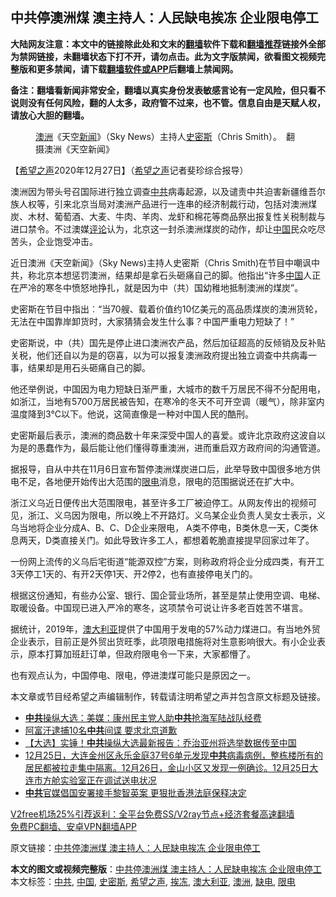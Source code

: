  <h2>中共停澳洲煤 澳主持人：人民缺电挨冻 企业限电停工</h2> <p class="notice"><b>大陆网友注意：本文中的链接除此处和文末的<a href="https://github.com/bannedbook/fanqiang" >翻墙</a>软件下载和<a href="https://github.com/killgcd/justmysocks/blob/master/README.md">翻墙推荐</a>链接外全部为禁网链接，未翻墙状态下打不开，请勿点击。此为文字版禁闻，欲看图文视频完整版和更多禁闻，请下载<a href="https://github.com/bannedbook/fanqiang">翻墙软件或APP</a>后翻墙上禁闻网。</p><p>备注：翻墙看新闻非常安全，翻墙以真实身份发表敏感言论有一定风险，但只看不说则没有任何风险，翻的人太多，政府管不过来，也不管。信息自由是天赋人权，请放心大胆的翻墙。</b></p>  <div class="entry"> <figure><figcaption><a href="https://www.bannedbook.org/bnews/tag/%e6%be%b3%e6%b4%b2/" class="st_tag internal_tag" rel="tag" title="标签 澳洲 下的日志">澳洲</a>《天空<span class='wp_keywordlink_affiliate'><a href="https://www.bannedbook.org/" title="新闻">新闻</a></span>》（Sky News）主持人<a href="https://www.bannedbook.org/bnews/tag/%E5%8F%B2%E5%AF%86%E6%96%AF/" class="st_tag internal_tag" rel="tag" title="标签 史密斯 下的日志">史密斯</a>（Chris Smith）。　翻摄澳洲《天空新闻》</figcaption></figure> <p>【<span class='wp_keywordlink_affiliate'><a href="https://www.soundofhope.org" title="希望之声" target="_blank">希望之声</a></span>2020年12月27日】（<a href="https://www.bannedbook.org/bnews/tag/%e5%b8%8c%e6%9c%9b%e4%b9%8b%e5%a3%b0/" class="st_tag internal_tag" rel="tag" title="标签 希望之声 下的日志">希望之声</a>记者斐珍综合报导）</p> <p>澳洲因为带头号召国际进行独立调查<a href="https://www.bannedbook.org/bnews/tag/%e4%b8%ad%e5%85%b1/" class="st_tag internal_tag" rel="tag" title="标签 中共 下的日志">中共</a>病毒起源，以及谴责中共迫害新疆维吾尔族人权等，引来北京当局对澳洲产品进行一连串的经济制裁行动，包括对澳洲煤炭、木材、葡萄酒、大麦、牛肉、羊肉、龙虾和棉花等商品祭出报复性关税制裁与进口禁令。不过澳媒<span class='wp_keywordlink_affiliate'><a href="https://www.bannedbook.org/bnews/comments/" title="新闻评论" target="_blank">评论</a></span>认为，北京这一封杀澳洲煤炭的动作，却让<span class='wp_keywordlink_affiliate'><a href="https://www.bannedbook.org/" title="中国" target="_blank">中国</a></span>民众吃尽苦头，企业饱受冲击。</p> <p>近日澳洲《天空新闻》（Sky News)主持人史密斯（Chris Smith)在节目中嘲讽中共，称北京本想惩罚澳洲，结果却是拿石头砸痛自己的脚。他指出“许多<a href="https://www.bannedbook.org/bnews/tag/%E4%B8%AD%E5%9B%BD/" class="st_tag internal_tag" rel="tag" title="标签 中国 下的日志">中国</a>人正在严冷的寒冬中愤怒地挣扎，就是因为中（共）国幼稚地抵制澳洲的煤炭”。</p>  <p>史密斯在节目中指出︰“当70艘、载着价值约10亿美元的高品质煤炭的澳洲货轮，无法在中国靠岸卸货时，大家猜猜会发生什么事？中国严重电力短缺了！”</p> <p>史密斯说，中（共）国先是停止进口澳洲农产品，然后加征超高的反倾销及反补贴关税，他们还自以为是的窃喜，以为可以报复澳洲政府提出独立调查中共病毒一事，结果却是用石头砸痛自己的脚。</p> <p>他还举例说，中国因为电力短缺日渐严重，大城市的数千万居民不得不分配用电，如浙江，当地有5700万居民被告知，在寒冷的冬天不可开空调（暖气），除非室内温度降到3°C以下。他说，这简直像是一种对中国人民的酷刑。</p>  <p>史密斯最后表示，澳洲的商品数十年来深受中国人的喜爱。或许北京政府这波自以为是的愚蠢作为，最后能让他们懂得尊重澳洲，进而重启双方政府间的沟通管道。</p> <p>据报导，自从中共在11月6日宣布暂停澳洲煤炭进口后，此举导致中国很多地方供电不足，各地便开始传出大范围的<a href="https://www.bannedbook.org/bnews/tag/%E9%99%90%E7%94%B5/" class="st_tag internal_tag" rel="tag" title="标签 限电 下的日志">限电</a>消息，限电的范围据说还在扩大中。</p> <p>浙江义乌近日便传出大范围限电，甚至许多工厂被迫停工。从网友传出的视频可见，浙江、义乌因为限电，所以晚上不开路灯。义乌某企业负责人吴女士表示，义乌当地将企业分成A、B、C、D企业来限电， A类不停电，B类休息一天，C类休息两天，D类直接关门。如此导致许多工人，都想着乾脆直接提早回家过年了。</p>  <p>一份网上流传的义乌后宅街道“能源双控”方案，则称政府将企业分成四类，有开工3天停工1天的、有开2天停1天、开2停2，也有直接停电关门的。</p> <p>根据这份通知，有些办公室、银行、国企营业场所，甚至是禁止使用空调、电梯、取暖设备。中国现已进入严冷的寒冬，这项禁令可说让许多老百姓苦不堪言。</p> <p>据统计，2019年，<a href="https://www.bannedbook.org/bnews/tag/%e6%be%b3%e5%a4%a7%e5%88%a9%e4%ba%9a/" class="st_tag internal_tag" rel="tag" title="标签 澳大利亚 下的日志">澳大利亚</a>提供了中国用于发电的57%动力煤进口。有当地外贸企业表示，目前正是外贸出货旺季，此项限电措施将对生意影响很大。有小企业表示，原本打算加班赶订单，但政府限电令一下来，大家都懵了。</p>  <p>也有观点认为，中国停电、限电，停进澳煤可能只是原因之一。</p> <p>本文章或节目经希望之声编辑制作，转载请注明希望之声并包含原文标题及链接。</p> <ul class='op-related-articles' title='相关阅读'> <li><a href='https://www.bannedbook.org/bnews/taiwannews/20201227/1455971.html' target='_blank'><b>中共</b>操纵大选：美媒：康州民主党人助<b>中共</b>抢海军陆战队经费</a></li> <li><a href='https://www.bannedbook.org/bnews/worldnews/20201227/1455967.html' target='_blank'>阿富汗逮捕10名<b>中共</b>间谍 要求北京道歉</a></li> <li><a href='https://www.bannedbook.org/bnews/bannedvideo/20201227/1455966.html' target='_blank'>【大选】实锤！<b>中共</b>操纵大选最新报告：乔治亚州将选举数据传至中国</a></li> <li><a href='https://www.bannedbook.org/bnews/bannedvideo/20201227/1455951.html' target='_blank'>12月25日，大连金州区永乐金庭37号6单元发现<b>中共</b>病毒病例，整栋楼所有的居民都被拉走集中隔离。12月26日，金山小区又发现一例确诊。12月25日大连市方舱实验室正在调试送电状况</a></li> <li><a href='https://www.bannedbook.org/bnews/cnnews/hknews/20201227/1455949.html' target='_blank'><b>中共</b>官媒倡国安署接手黎智英案 更狠批香港法庭保释决定</a></li> </ul> <p class="texttj"> <a href="https://github.com/bannedbook/fanqiang/wiki/V2ray%E6%9C%BA%E5%9C%BA" target="_blank">V2free机场25%引荐返利：全平台免费SS/V2ray节点+经济套餐高速翻墙</a><br/> <a href="https://github.com/bannedbook/fanqiang/wiki/%E7%A6%81%E9%97%BB%E7%BD%91%E5%AE%89%E5%8D%93%E7%BF%BB%E5%A2%99%E6%96%B0%E9%97%BBAPP" target="_blank">免费PC翻墙、安卓VPN翻墙APP</a></p><p>原文链接：<a class="src_link"  href="https://www.soundofhope.org/post/457600" target="_blank">中共停澳洲煤 澳主持人：人民缺电挨冻 企业限电停工</a></p><a name='sharetosocial'></a>       <div><b>本文的图文或视频完整版</b>：<a href='https://www.bannedbook.org/bnews/comments/20201227/1455973.html'>中共停澳洲煤 澳主持人：人民缺电挨冻 企业限电停工</a></div>  </div><!--END ENTRY--> <div class="postfooter"> <div>本文标签：<a href="https://www.bannedbook.org/bnews/tag/%e4%b8%ad%e5%85%b1/" rel="tag">中共</a>, <a href="https://www.bannedbook.org/bnews/tag/%E4%B8%AD%E5%9B%BD/" rel="tag">中国</a>, <a href="https://www.bannedbook.org/bnews/tag/%E5%8F%B2%E5%AF%86%E6%96%AF/" rel="tag">史密斯</a>, <a href="https://www.bannedbook.org/bnews/tag/%e5%b8%8c%e6%9c%9b%e4%b9%8b%e5%a3%b0/" rel="tag">希望之声</a>, <a href="https://www.bannedbook.org/bnews/tag/%E6%8C%A8%E5%86%BB/" rel="tag">挨冻</a>, <a href="https://www.bannedbook.org/bnews/tag/%e6%be%b3%e5%a4%a7%e5%88%a9%e4%ba%9a/" rel="tag">澳大利亚</a>, <a href="https://www.bannedbook.org/bnews/tag/%e6%be%b3%e6%b4%b2/" rel="tag">澳洲</a>, <a href="https://www.bannedbook.org/bnews/tag/%E7%BC%BA%E7%94%B5/" rel="tag">缺电</a>, <a href="https://www.bannedbook.org/bnews/tag/%E9%99%90%E7%94%B5/" rel="tag">限电</a></div>  </div><!--END POSTFOOTER--> 